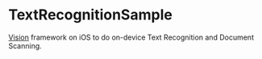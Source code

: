 # TextRecognitionSample

[Vision](https://developer.apple.com/documentation/vision) framework on iOS to do on-device Text Recognition and Document Scanning.
